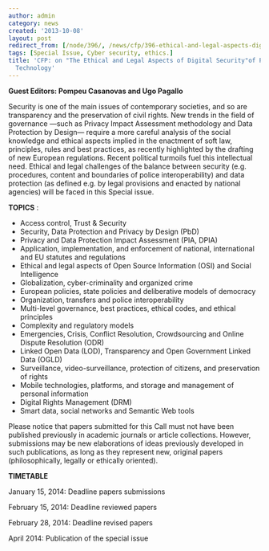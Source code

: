 ```yaml
---
author: admin
category: news
created: '2013-10-08'
layout: post
redirect_from: [/node/396/, /news/cfp/396-ethical-and-legal-aspects-digital-securityof-philosophy-technology/]
tags: [Special Issue, Cyber security, ethics.]
title: 'CFP: on "The Ethical and Legal Aspects of Digital Security"of Philosophy &
  Technology'
---
```

**Guest Editors: Pompeu Casanovas and Ugo Pagallo**

Security is one of the main issues of contemporary societies, and so are
transparency and the preservation of civil rights. New trends in the field of
governance —such as Privacy Impact Assessment methodology and Data Protection
by Design— require a more careful analysis of the social knowledge and ethical
aspects implied in the enactment of soft law, principles, rules and best
practices, as recently highlighted by the drafting of new European
regulations. Recent political turmoils fuel this intellectual need. Ethical
and legal challenges of the balance between security (e.g. procedures, content
and boundaries of police interoperability) and data protection (as defined
e.g. by legal provisions and enacted by national agencies) will be faced in
this Special issue.

**TOPICS** :

  * Access control, Trust & Security
  * Security, Data Protection and Privacy by Design (PbD)
  * Privacy and Data Protection Impact Assessment (PIA, DPIA)
  * Application, implementation, and enforcement of national, international and EU statutes and regulations
  * Ethical and legal aspects of Open Source Information (OSI) and Social Intelligence
  * Globalization, cyber-criminality and organized crime
  * European policies, state policies and deliberative models of democracy
  * Organization, transfers and police interoperability
  * Multi-level governance, best practices, ethical codes, and ethical principles
  * Complexity and regulatory models
  * Emergencies, Crisis, Conflict Resolution, Crowdsourcing and Online Dispute Resolution (ODR)
  * Linked Open Data (LOD), Transparency and Open Government Linked Data (OGLD)
  * Surveillance, video-surveillance, protection of citizens, and preservation of rights
  * Mobile technologies, platforms, and storage and management of personal information
  * Digital Rights Management (DRM)
  * Smart data, social networks and Semantic Web tools

Please notice that papers submitted for this Call must not have been published
previously in academic journals or article collections. However, submissions
may be new elaborations of ideas previously developed in such publications, as
long as they represent new, original papers (philosophically, legally or
ethically oriented).

**TIMETABLE**

January 15, 2014: Deadline papers submissions

February 15, 2014: Deadline reviewed papers

February 28, 2014: Deadline revised papers

April 2014: Publication of the special issue



